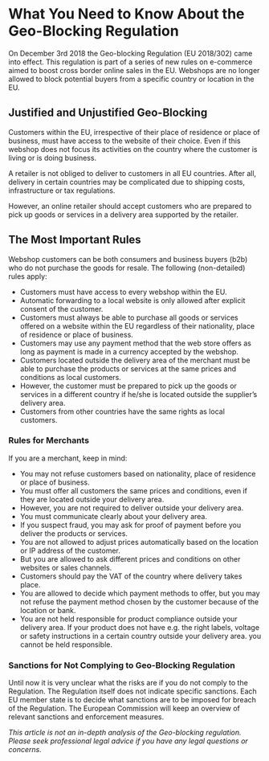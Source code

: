 <!-- source: https://support.hypernode.com/en/about/security/what-you-need-to-know-about-the-geo-blocking-regulation/ -->
# What You Need to Know About the Geo-Blocking Regulation

On December 3rd 2018 the Geo-blocking Regulation (EU 2018/302) came into effect. This regulation is part of a series of new rules on e-commerce aimed to boost cross border online sales in the EU. Webshops are no longer allowed to block potential buyers from a specific country or location in the EU.


Justified and Unjustified Geo-Blocking
--------------------------------------

Customers within the EU, irrespective of their place of residence or place of business, must have access to the website of their choice. Even if this webshop does not focus its activities on the country where the customer is living or is doing business.

A retailer is not obliged to deliver to customers in all EU countries. After all, delivery in certain countries may be complicated due to shipping costs, infrastructure or tax regulations.

However, an online retailer should accept customers who are prepared to pick up goods or services in a delivery area supported by the retailer.

The Most Important Rules
------------------------

Webshop customers can be both consumers and business buyers (b2b) who do not purchase the goods for resale. The following (non-detailed) rules apply:

* Customers must have access to every webshop within the EU.
* Automatic forwarding to a local website is only allowed after explicit consent of the customer.
* Customers must always be able to purchase all goods or services offered on a website within the EU regardless of their nationality, place of residence or place of business.
* Customers may use any payment method that the web store offers as long as payment is made in a currency accepted by the webshop.
* Customers located outside the delivery area of the merchant must be able to purchase the products or services at the same prices and conditions as local customers.
* However, the customer must be prepared to pick up the goods or services in a different country if he/she is located outside the supplier’s delivery area.
* Customers from other countries have the same rights as local customers.

### Rules for Merchants

If you are a merchant, keep in mind:

* You may not refuse customers based on nationality, place of residence or place of business.
* You must offer all customers the same prices and conditions, even if they are located outside your delivery area.
* However, you are not required to deliver outside your delivery area.
* You must communicate clearly about your delivery area.
* If you suspect fraud, you may ask for proof of payment before you deliver the products or services.
* You are not allowed to adjust prices automatically based on the location or IP address of the customer.
* But you are allowed to ask different prices and conditions on other websites or sales channels.
* Customers should pay the VAT of the country where delivery takes place.
* You are allowed to decide which payment methods to offer, but you may not refuse the payment method chosen by the customer because of the location or bank.
* You are not held responsible for product compliance outside your delivery area. If your product does not have e.g. the right labels, voltage or safety instructions in a certain country outside your delivery area. you cannot be held responsible.

### Sanctions for Not Complying to Geo-Blocking Regulation

Until now it is very unclear what the risks are if you do not comply to the Regulation. The Regulation itself does not indicate specific sanctions. Each EU member state is to decide what sanctions are to be imposed for breach of the Regulation. The European Commission will keep an overview of relevant sanctions and enforcement measures.

*This article is not an in-depth analysis of the Geo-blocking regulation. Please seek professional legal advice if you have any legal questions or concerns.*
